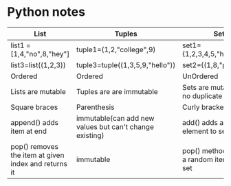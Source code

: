 # Python notes
|List|Tuples|Sets|Dictionaries|
|---|---|---|---|
|list1 = [1,4,"no",8,"hey"]|tuple1=(1,2,"college",9)|set1={1,2,3,4,5,"hello","tup"}|dict1={"key1":"value1","key2":"value2"}|
|list3=list((1,2,3))|tuple3=tuple((1,3,5,9,"hello"))|set2={(1,8,"python",7)}|dict3=dict({1:"apple",2:"cherry",3:"strawberry"})|
|Ordered|Ordered|UnOrdered|Unordered (Data is stored in key-value pair)|
|Lists are mutable|Tuples are are immutable|Sets are mutable and no duplicate elements|Dictionaries are mutable and keys do not allow duplicates|
|Square braces|Parenthesis|Curly brackets|Curly brackets with key-value pair|
|append() adds item at end|immutable(can add new values but can't change existing)|add() adds a given element to set| update() updates with specified key-value pair|
|pop() removes the item at given index and returns it|immutable|pop() method removes a random item from the set|pop() method removes the specified item from the dictionary|
